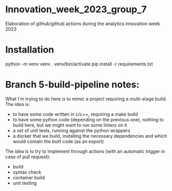# Innovation_week_2023_group_7
Elaboration of github/github actions during the analytics innovation week 2023

# Installation
python -m venv venv
. venv/bin/activate
pip install -r requirements.txt

# Branch 5-build-pipeline notes:
What I'm trying to do here is to mimic a project requiring a multi-stage build.
The idea is:
- to have some code written in c/c++, requiring a make build
- to have some python code (depending on the previous one), nothing to build here, but we might want to run some linters on it
- a set of unit tests, running against the python wrappers
- a docker that we build, installing the necessary dependencies and which would contain the built code (as an export)

The idea is to try to implement through actions (with an automatic trigger in case of pull request):
- build
- syntax check
- container build
- unit testing
